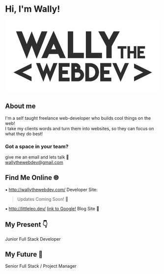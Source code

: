 # Hi, I'm Wally! 

![wally the web dev logo](img/dark-logo.png)

## About me 
I'm a self taught freelance web-developer who builds cool things on the web! <br>
I take my clients words and turn them into websites, so they can focus on what they do best! <br>

### Got a space in your team? 
give me an email and lets talk :email: <br>
wallythewebdev@gmail.com

## Find Me Online :globe_with_meridians:

:black_small_square: http://wallythewebdev.com/
Developer Site:<br>
> Updates Coming Soon! :hear_no_evil:<br>

:black_small_square: http://littleleo.dev/
[link to Google!](http://google.com)
Blog Site :page_with_curl:

## My Present :point_down:
Junior Full Stack Developer

## My Future :crystal_ball:
Senior Full Stack / Project Manager

